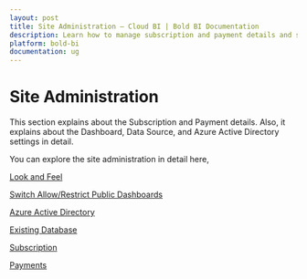 ```yaml
---
layout: post
title: Site Administration – Cloud BI | Bold BI Documentation
description: Learn how to manage subscription and payment details and synchronizing users and groups with Azure AD and existing database in cloud-hosted Bold BI. 
platform: bold-bi
documentation: ug
---
```


# Site Administration

This section explains about the Subscription and Payment details. Also, it explains about the Dashboard, Data Source, and Azure Active Directory settings in detail.

You can explore the site administration in detail here,

[Look and Feel](/cloud-bi/site-administration/look-and-feel-settings/)

[Switch Allow/Restrict Public Dashboards](/cloud-bi/site-administration/dashboard-settings/)

[Azure Active Directory](/cloud-bi/site-administration/azure-active-directory/)

[Existing Database](/cloud-bi/site-administration/existing-database/)

[Subscription](/cloud-bi/site-administration/subscription/)

[Payments](/cloud-bi/site-administration/payments/)